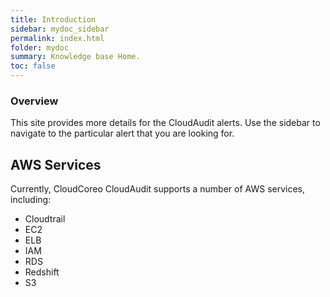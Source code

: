```yaml
---
title: Introduction
sidebar: mydoc_sidebar
permalink: index.html
folder: mydoc
summary: Knowledge base Home.
toc: false
---
```


### Overview

This site provides more details for the CloudAudit alerts. Use the sidebar to navigate to the particular alert that you are looking for.

## AWS Services

Currently, CloudCoreo CloudAudit supports a number of AWS services, including:

* Cloudtrail
* EC2
* ELB
* IAM
* RDS
* Redshift
* S3

